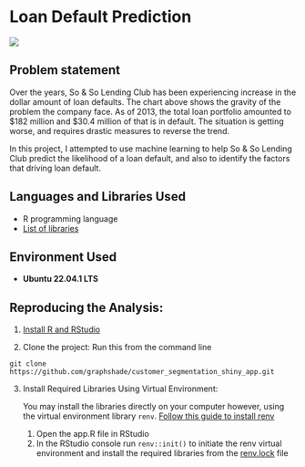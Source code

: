 # Loan Default Prediction

<img src="https://i.imgur.com/pWBEwXX.png" />

<h2>Problem statement</h2>
Over the years, So & So Lending Club has been experiencing increase in the dollar amount of loan defaults. The chart above shows the gravity of the problem the company face. As of 2013, the total loan portfolio amounted to $182 million and $30.4 million of that is in default. The situation is getting worse, and requires drastic measures to reverse the trend. 

In this project, I attempted to use machine learning to help So & So Lending Club predict the likelihood of a loan default, and also to identify the factors that driving loan default.

<h2>Languages and Libraries Used</h2>

- R programming language 
- [List of libraries](https://github.com/graphshade/loan_default/blob/main/renv.lock)

<h2>Environment Used </h2>

- <b>Ubuntu 22.04.1 LTS</b>

<h2>Reproducing the Analysis:</h2>

<p align="left">

1. [Install R and RStudio](https://techvidvan.com/tutorials/install-r/)
 
2. Clone the project: Run this from the command line
 
 ```commandline
 git clone https://github.com/graphshade/customer_segmentation_shiny_app.git
 ```
 
3. Install Required Libraries Using Virtual Environment: 
   
   You may install the libraries directly on your computer however, using the virtual environment library `renv`. [Follow this guide to install renv](https://www.youtube.com/watch?v=yc7ZB4F_dc0)
   1. Open the app.R file in RStudio
   2. In the RStudio console run `renv::init()` to initiate the renv virtual environment and install the required libraries from the [renv.lock](https://github.com/graphshade/loan_default/blob/main/renv.lock) file 


 
